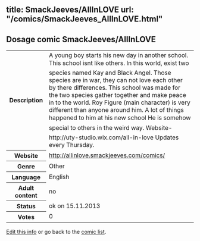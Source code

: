 title: SmackJeeves/AllInLOVE
url: "/comics/SmackJeeves_AllInLOVE.html"
---
Dosage comic SmackJeeves/AllInLOVE
-----------------------------------------

<p id="msg"></p>
<script type="text/javascript">
if (window.location.search === '?edit_info_mail=sent_ok') {
  var elem = document.getElementById("msg");
  elem.innerHTML = 'Edited information sucessfully sent for review, which is usually done daily. Thanks!';
  elem.className = 'ok';
}
</script>
<table class="comicinfo">
<tr>
<th>Description</th><td>A young boy starts his new day in another school. This school isnt like others. In this world, exist two species named Kay and Black Angel. Those species are in war, they can not love each other by there differences. This school was made for the two species gather together and make peace in to the world. Roy Figure (main character) is very different than anyone around him. A lot of things happened to him at his new school He is somehow special to others in the weird way. Website- http://uty-studio.wix.com/all-in-love Updates every Thursday.</td>
</tr>
<tr>
<th>Website</th><td><a href="http://allinlove.smackjeeves.com/comics/">http://allinlove.smackjeeves.com/comics/</a></td>
</tr>
<tr>
<th>Genre</th><td>Other</td>
</tr>
<tr>
<th>Language</th><td>English</td>
</tr>
<tr>
<th>Adult content</th><td>no</td>
</tr>
<tr>
<th>Status</th><td>ok on 15.11.2013</td>
</tr>
<tr>
<th>Votes</th><td>0</td>
</tr>
</table>

[Edit this info](SmackJeeves_AllInLOVE_edit.html) or go back to the [comic list](../comic-index.html).
